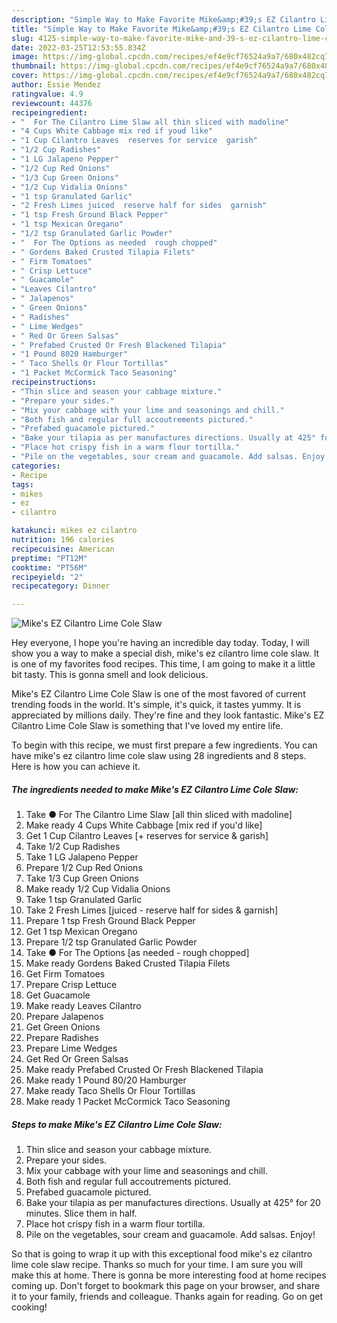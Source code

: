 ```yaml
---
description: "Simple Way to Make Favorite Mike&amp;#39;s EZ Cilantro Lime Cole Slaw"
title: "Simple Way to Make Favorite Mike&amp;#39;s EZ Cilantro Lime Cole Slaw"
slug: 4125-simple-way-to-make-favorite-mike-and-39-s-ez-cilantro-lime-cole-slaw
date: 2022-03-25T12:53:55.834Z
image: https://img-global.cpcdn.com/recipes/ef4e9cf76524a9a7/680x482cq70/mikes-ez-cilantro-lime-cole-slaw-recipe-main-photo.jpg
thumbnail: https://img-global.cpcdn.com/recipes/ef4e9cf76524a9a7/680x482cq70/mikes-ez-cilantro-lime-cole-slaw-recipe-main-photo.jpg
cover: https://img-global.cpcdn.com/recipes/ef4e9cf76524a9a7/680x482cq70/mikes-ez-cilantro-lime-cole-slaw-recipe-main-photo.jpg
author: Essie Mendez
ratingvalue: 4.9
reviewcount: 44376
recipeingredient:
- "  For The Cilantro Lime Slaw all thin sliced with madoline"
- "4 Cups White Cabbage mix red if youd like"
- "1 Cup Cilantro Leaves  reserves for service  garish"
- "1/2 Cup Radishes"
- "1 LG Jalapeno Pepper"
- "1/2 Cup Red Onions"
- "1/3 Cup Green Onions"
- "1/2 Cup Vidalia Onions"
- "1 tsp Granulated Garlic"
- "2 Fresh Limes juiced  reserve half for sides  garnish"
- "1 tsp Fresh Ground Black Pepper"
- "1 tsp Mexican Oregano"
- "1/2 tsp Granulated Garlic Powder"
- "  For The Options as needed  rough chopped"
- " Gordens Baked Crusted Tilapia Filets"
- " Firm Tomatoes"
- " Crisp Lettuce"
- " Guacamole"
- "Leaves Cilantro"
- " Jalapenos"
- " Green Onions"
- " Radishes"
- " Lime Wedges"
- " Red Or Green Salsas"
- " Prefabed Crusted Or Fresh Blackened Tilapia"
- "1 Pound 8020 Hamburger"
- " Taco Shells Or Flour Tortillas"
- "1 Packet McCormick Taco Seasoning"
recipeinstructions:
- "Thin slice and season your cabbage mixture."
- "Prepare your sides."
- "Mix your cabbage with your lime and seasonings and chill."
- "Both fish and regular full accoutrements pictured."
- "Prefabed guacamole pictured."
- "Bake your tilapia as per manufactures directions. Usually at 425° for 20 minutes. Slice them in half."
- "Place hot crispy fish in a warm flour tortilla."
- "Pile on the vegetables, sour cream and guacamole. Add salsas. Enjoy!"
categories:
- Recipe
tags:
- mikes
- ez
- cilantro

katakunci: mikes ez cilantro 
nutrition: 196 calories
recipecuisine: American
preptime: "PT12M"
cooktime: "PT56M"
recipeyield: "2"
recipecategory: Dinner

---
```



![Mike&#39;s EZ Cilantro Lime Cole Slaw](https://img-global.cpcdn.com/recipes/ef4e9cf76524a9a7/680x482cq70/mikes-ez-cilantro-lime-cole-slaw-recipe-main-photo.jpg)

Hey everyone, I hope you're having an incredible day today. Today, I will show you a way to make a special dish, mike&#39;s ez cilantro lime cole slaw. It is one of my favorites food recipes. This time, I am going to make it a little bit tasty. This is gonna smell and look delicious.

Mike&#39;s EZ Cilantro Lime Cole Slaw is one of the most favored of current trending foods in the world. It's simple, it's quick, it tastes yummy. It is appreciated by millions daily. They're fine and they look fantastic. Mike&#39;s EZ Cilantro Lime Cole Slaw is something that I've loved my entire life.




To begin with this recipe, we must first prepare a few ingredients. You can have mike&#39;s ez cilantro lime cole slaw using 28 ingredients and 8 steps. Here is how you can achieve it.

<!--inarticleads1-->

##### The ingredients needed to make Mike&#39;s EZ Cilantro Lime Cole Slaw:

1. Take  ● For The Cilantro Lime Slaw [all thin sliced with madoline]
1. Make ready 4 Cups White Cabbage [mix red if you&#39;d like]
1. Get 1 Cup Cilantro Leaves [+ reserves for service &amp; garish]
1. Take 1/2 Cup Radishes
1. Take 1 LG Jalapeno Pepper
1. Prepare 1/2 Cup Red Onions
1. Take 1/3 Cup Green Onions
1. Make ready 1/2 Cup Vidalia Onions
1. Take 1 tsp Granulated Garlic
1. Take 2 Fresh Limes [juiced - reserve half for sides &amp; garnish]
1. Prepare 1 tsp Fresh Ground Black Pepper
1. Get 1 tsp Mexican Oregano
1. Prepare 1/2 tsp Granulated Garlic Powder
1. Take  ● For The Options [as needed - rough chopped]
1. Make ready  Gordens Baked Crusted Tilapia Filets
1. Get  Firm Tomatoes
1. Prepare  Crisp Lettuce
1. Get  Guacamole
1. Make ready Leaves Cilantro
1. Prepare  Jalapenos
1. Get  Green Onions
1. Prepare  Radishes
1. Prepare  Lime Wedges
1. Get  Red Or Green Salsas
1. Make ready  Prefabed Crusted Or Fresh Blackened Tilapia
1. Make ready 1 Pound 80/20 Hamburger
1. Make ready  Taco Shells Or Flour Tortillas
1. Make ready 1 Packet McCormick Taco Seasoning




<!--inarticleads2-->

##### Steps to make Mike&#39;s EZ Cilantro Lime Cole Slaw:

1. Thin slice and season your cabbage mixture.
1. Prepare your sides.
1. Mix your cabbage with your lime and seasonings and chill.
1. Both fish and regular full accoutrements pictured.
1. Prefabed guacamole pictured.
1. Bake your tilapia as per manufactures directions. Usually at 425° for 20 minutes. Slice them in half.
1. Place hot crispy fish in a warm flour tortilla.
1. Pile on the vegetables, sour cream and guacamole. Add salsas. Enjoy!




So that is going to wrap it up with this exceptional food mike&#39;s ez cilantro lime cole slaw recipe. Thanks so much for your time. I am sure you will make this at home. There is gonna be more interesting food at home recipes coming up. Don't forget to bookmark this page on your browser, and share it to your family, friends and colleague. Thanks again for reading. Go on get cooking!
